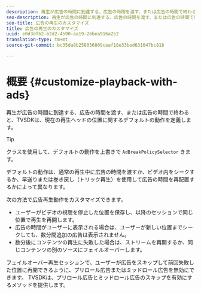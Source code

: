```yaml
---
description: 再生が広告の時間に到達する、広告の時間を渡す、または広告の時間で終わると、TVSDKは、現在の再生ヘッドの位置に関するデフォルトの動作を定義します。
seo-description: 再生が広告の時間に到達する、広告の時間を渡す、または広告の時間で終わると、TVSDKは、現在の再生ヘッドの位置に関するデフォルトの動作を定義します。
seo-title: 広告の再生のカスタマイズ
title: 広告の再生のカスタマイズ
uuid: e0d3dfb2-b2d2-4590-aa19-26bea916a252
translation-type: tm+mt
source-git-commit: bc35da8b258056809ceaf18e33bed631047bc81b

---
```



# 概要 {#customize-playback-with-ads}

再生が広告の時間に到達する、広告の時間を渡す、または広告の時間で終わると、TVSDKは、現在の再生ヘッドの位置に関するデフォルトの動作を定義します。

>[!TIP]
>
>クラスを使用して、デフォルトの動作を上書きで `AdBreakPolicySelector` きます。

デフォルトの動作は、通常の再生中に広告の時間を渡すか、ビデオ内をシークするか、早送りまたは巻き戻し（トリック再生）を使用して広告の時間を再配置するかによって異なります。

次の方法で広告再生動作をカスタマイズできます。

* ユーザーがビデオの視聴を停止した位置を保存し、以降のセッションで同じ位置で再生を再開します。
* 広告の時間がユーザーに表示される場合は、ユーザーが新しい位置までシークしても、数分間追加の広告は表示されません。
* 数分後にコンテンツの再生に失敗した場合は、ストリームを再開するか、同じコンテンツの別のソースにフェイルオーバーします。

フェイルオーバー再生セッションで、ユーザーが広告をスキップして前回失敗した位置に再開できるように、プリロール広告またはミッドロール広告を無効にできます。 TVSDKは、プリロール広告とミッドロール広告のスキップを有効にするメソッドを提供します。